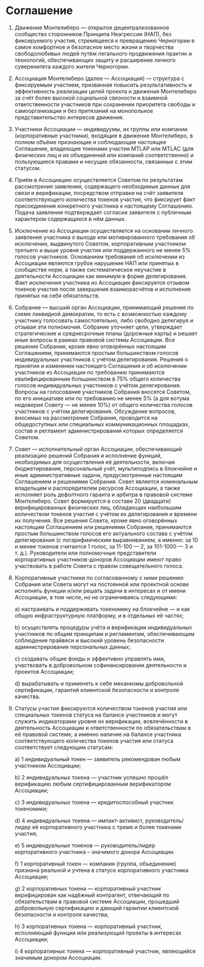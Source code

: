 Соглашение
==========

1. Движение Монтелиберо — открытое децентрализованное сообщество сторонников Принципа Неагрессии (НАП), без фиксируемого
   участия, стремящееся к превращению Черногории в самое комфортное и безопасное место жизни и творчества свободолюбивых
   людей путём легального продвижения практик и технологий, обеспечивающих защиту и расширение личного суверенитета
   каждого жителя Черногории.


2. Ассоциация Монтелиберо (далее — Ассоциация) — структура с фиксируемым участием, призванная повысить результативность
   и эффективность реализации целей проекта и движения Монтелиберо за счёт более высокой социальной связности и взаимной
   ответственности участников при сохранении приоритета свободы и самоорганизации и без притязаний на монопольное
   представительство интересов движения.


3. Участники Ассоциации — индивидуумы, их группы или компании (корпоративные участники), входящие в движение 
   Монтелиберо, в полном объёме признающие и соблюдающие настоящее Соглашение, владеющие токенами участия MTLAP или 
   MTLAC (для физических лиц и их объединений или компаний соответственно) и пользующиеся правами и несущие обязанности,
   связанные с этим статусом.


4. Приём в Ассоциацию осуществляется Советом по результатам рассмотрения заявления, содержащего необходимые данные для
   связи и верификации, посредством отправки на счёт заявителя соответствующего количества токенов участия, что
   фиксирует факт присоединения конкретного участника к настоящему Соглашению.
   Подача заявления подтверждает согласие заявителя с публичным характером содержащихся в нём данных.


5. Исключение из Ассоциации осуществляется на основании личного заявления участника о выходе или мотивированного
   требования об исключении, выдвинутого Советом, корпоративным участником третьего и выше уровня участия или
   поддержанного не менее 5% голосов участников. Основанием требования об исключении из Ассоциации являются грубое
   нарушение НАП или принятых в сообществе норм, а также систематическое неучастие в деятельности Ассоциации как минимум
   в форме делегирования. Факт исключения участника из Ассоциации фиксируется отзывом токенов участия после завершения
   взаиморасчётов и исполнения принятых на себя обязательств.


6. Собрание — высший орган Ассоциации, принимающий решения по схеме ликвидной демократии, то есть с возможностью каждому
   участнику голосовать самостоятельно, либо свободно делегируя и отзывая эти полномочия. Собрание уточняет цели,
   утверждает стратегические и среднесрочные планы (дорожные карты) и решает иные вопросы в рамках правовой системы
   Ассоциации. Все решения Собрания, кроме явно оговорённых настоящим Соглашением, принимаются простым большинством
   голосов индивидуальных участников с учётом делегирования. Решения о принятии и изменении настоящего Соглашения и об
   исключении участников из Ассоциации по требованию принимаются квалифицированным большинством в 75% общего количества
   голосов индивидуальных участников с учётом делегирования. Вопросы на голосование участников Собрания вносятся
   Советом, по его инициативе или по требованию не менее 5% (а для вотума недоверия Совету — не менее 10%) от общего
   количества голосов участников с учётом делегирования. Обсуждение вопросов, вносимых на рассмотрение Собрания,
   проводится на общедоступных или специальных коммуникационных площадках, состав и регламент администрирования которых
   определяется Советом.


7. Совет — исполнительный орган Ассоциации, обеспечивающий реализацию решений Собрания и исполнение функций, необходимых
   для осуществления её деятельности, включая бюджетирование, персональный учёт, мультиподпись в блокчейне и иные
   административные задачи, предусмотренные настоящим Соглашением и решениями Собрания. Совет является номинальным
   владельцем и распорядителем ресурсов Ассоциации, а также исполняет роль дефолтного гаранта и арбитра в правовой
   системе Монтелиберо. Совет формируется в составе 20 (двадцати) верифицированных физических лиц, обладающих наибольшим
   количеством токенов участия с учётом их делегирования и времени их получения. Все решения Совета, кроме явно оговорённых
   настоящим Соглашением или решениями Собрания, принимаются простым большинством голосов его актуального состава с
   учётом делегирования (с логарифмическим выравниванием, а именно: за 10 и менее токенов считается 1
   голос, за 11-100 — 2, за 101-1000 — 3 и т. д.). Руководители или полномочные представители корпоративных
   участников-доноров Ассоциации имеют право участвовать в работе Совета с правом совещательного голоса.


8. Корпоративные участники по согласованному с ними решению Собрания или Совета могут на постоянной или проектной основе
   исполнять функции и/или решать задачи в интересах и от имени Ассоциации, в том числе, но не ограничиваясь следующими:

   a) настраивать и поддерживать токеномику на блокчейне — и как общую инфраструктурную платформу, и в отдельных её
   частях;

   b) осуществлять процедуры учёта и верификации индивидуальных участников по общим принципам и регламентам,
   обеспечивающим соблюдение прайвеси и высокий уровень безопасности администрирования персональных данных;

   c) создавать общие фонды и эффективно управлять ими, участвовать в добровольном софинансировании деятельности и
   проектов Ассоциации;

   d) вырабатывать и применять к себе механизмы добровольной сертификации, гарантий клиентской безопасности и контроля
   качества.


9. Статусы участия фиксируются количеством токенов участия или специальных токенов статуса на балансе участников и могут
   служить индикаторами уровня их верификации, вовлечённости в деятельность Ассоциации и ответственности по
   обязательствам в её правовой системе, а именно наличие на балансе участника соответствующего количества токенов
   участия или статуса соответствует следующим статусам:
   
   a) 1 индивидуальный токен — заявитель рекомендован любым участником Ассоциации;
   
   b) 2 индивидуальных токена — участник успешно прошёл верификацию любым сертифицированным верификатором Ассоциации;

   c) 3 индивидуальных токена — кредитоспособный участник токеномики;

   d) 4 индивидуальных токена — импакт-активист, руководитель/лидер её корпоративного участника с тремя и более 
      токенами участия;

   e) 5 индивидуальных токенов — руководитель/лидер корпоративного участника – значимого донора Ассоциации.

   f) 1 корпоративный токен — компания (группа, объединение) признана реальной и учтена в статусе
   корпоративного участника Ассоциации;

   g) 2 корпоративных токена — корпоративный участник верифицирован как надёжный контрагент, отвечающий по
   обязательствам в правовой системе Ассоциации, прошедший добровольную сертификацию и дающий гарантии клиентской
   безопасности и контроля качества;

   h) 3 корпоративных токена — корпоративный участник, исполняющий функции или реализующий проекты в интересах
   Ассоциации;

   i) 4 корпоративных токена — корпоративный участник, являющийся значимым донором Ассоциации.
